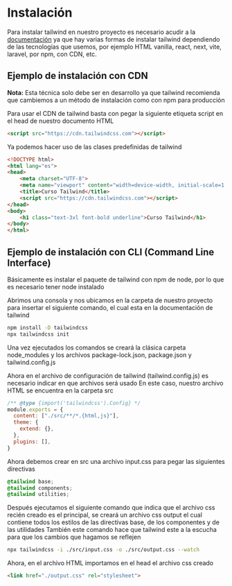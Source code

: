 # Instalación 

Para instalar tailwind en nuestro proyecto es necesario acudir a la [documentación](https://tailwindcss.com/docs/installation) ya que hay varias formas de instalar tailwind dependiendo de las tecnologías que usemos, por ejemplo HTML vanilla, react, next, vite, laravel, por npm, con CDN, etc.

## Ejemplo de instalación con CDN

**Nota:** Esta técnica solo debe ser en desarrollo ya que tailwind recomienda que cambiemos a un método de instalación como con npm para producción

Para usar el CDN de tailwind basta con pegar la siguiente etiqueta script en el head de nuestro documento HTML
```html
<script src="https://cdn.tailwindcss.com"></script>
```

Ya podemos hacer uso de las clases predefinidas de tailwind
```html
<!DOCTYPE html>
<html lang="es">
<head>
    <meta charset="UTF-8">
    <meta name="viewport" content="width=device-width, initial-scale=1.0">
    <title>Curso Tailwind</title>
    <script src="https://cdn.tailwindcss.com"></script>
</head>
<body>
    <h1 class="text-3xl font-bold underline">Curso Tailwind</h1>
</body>
</html>
```

## Ejemplo de instalación con CLI (Command Line Interface)

Básicamente es instalar el paquete de tailwind con npm de node, por lo que es necesario tener node instalado

Abrimos una consola y nos ubicamos en la carpeta de nuestro proyecto para insertar el siguiente comando, el cual esta en la documentación de tailwind
```bash
npm install -D tailwindcss
npx tailwindcss init
```

Una vez ejecutados los comandos se creará la clásica carpeta node_modules y los archivos package-lock.json, package.json y tailwind.config.js

Ahora en el archivo de configuración de tailwind (tailwind.config.js) es necesario indicar en que archivos será usado
En este caso, nuestro archivo HTML se encuentra en la carpeta src
```js
/** @type {import('tailwindcss').Config} */
module.exports = {
  content: ["./src/**/*.{html,js}"],
  theme: {
    extend: {},
  },
  plugins: [],
}
```

Ahora debemos crear en src una archivo input.css para pegar las siguientes directivas
```css
@tailwind base; 
@tailwind components; 
@tailwind utilities;
```

Después ejecutamos el siguiente comando que indica que el archivo css recién creado es el principal, se creará un archivo css output el cual contiene todos los estilos de las directivas base, de los componentes y de las utilidades
También este comando hace que tailwind este a la escucha para que los cambios que hagamos se reflejen 
```bash
npx tailwindcss -i ./src/input.css -o ./src/output.css --watch
```

Ahora, en el archivo HTML importamos en el head el archivo css creado 
```html
<link href="./output.css" rel="stylesheet">
```

